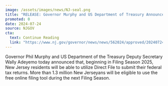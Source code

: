 ```yaml
---
image: /assets/images/news/NJ-seal.png
title: "RELEASE: Governor Murphy and US Department of Treasury Announce New Jersey will Join IRS Direct File"
promoted: 0
date: 2024-07-24
source: NJGOV
cta:
  text: Continue Reading
  link: "https://www.nj.gov/governor/news/news/562024/approved/20240724a.shtml"
---
```


Governor Phil Murphy and US Department of the Treasury Deputy Secretary Wally Adeyemo today announced that, beginning in Filing Season 2025, New Jersey residents will be able to utilize Direct File to submit their federal tax returns. More than 1.3 million New Jerseyans will be eligible to use the free online filing tool during the next Filing Season.
